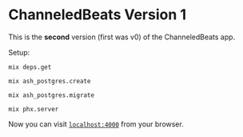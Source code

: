 # ChanneledBeats Version 1

This is the __second__ version (first was v0) of the ChanneledBeats app.


Setup:

```
mix deps.get

mix ash_postgres.create

mix ash_postgres.migrate

mix phx.server
```

Now you can visit [`localhost:4000`](http://localhost:4000) from your browser.
